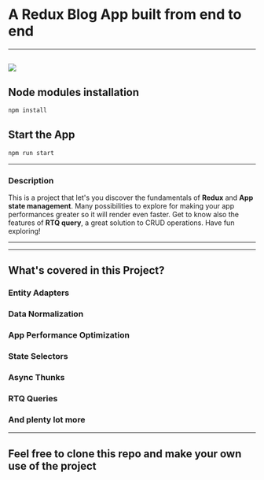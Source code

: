 # A Redux Blog App built from end to end
---
![](../blogapp/assets/redux.png)
---
## Node modules installation

```bash
npm install 
```
## Start the App

```bash
npm run start
```

---
### Description

This is a project that let's you discover the fundamentals of **Redux** and **App state management**. 
Many possibilities to explore for making your app performances greater so it will render even faster.
Get to know also the features of **RTQ query**, a great solution to CRUD operations. 
Have fun exploring!

---
---
## What's covered in this Project?

### Entity Adapters 
###  Data Normalization
### App Performance Optimization
### State Selectors
### Async Thunks
### RTQ Queries
### And plenty lot more
 ---
## Feel free to clone this repo and make  your own use of the project


